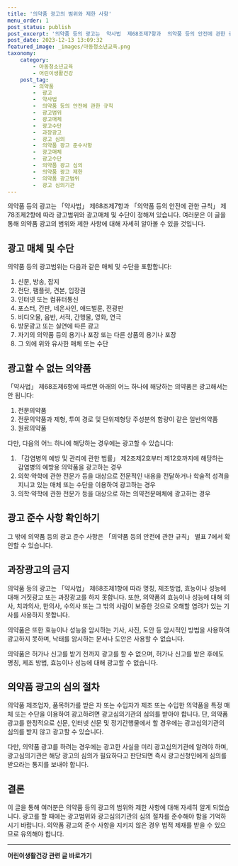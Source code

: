 ```yaml
---
title: '의약품 광고의 범위와 제한 사항'
menu_order: 1
post_status: publish
post_excerpt: '의약품 등의 광고는  약사법  제68조제7항과  의약품 등의 안전에 관한 규칙  제78조제2항에 따라 광고범위와 광고매체 및 수단이 정해져 있습니다. 여러분은 이 글을 통해 의약품 광고의 범위와 제한 사항에 대해 자세히 알아볼 수 있을 것입니다.'
post_date: 2023-12-13 13:09:32
featured_image: _images/아동청소년교육.png
taxonomy:
    category:
        - 아동청소년교육
        - 어린이생활건강
    post_tag:
        - 의약품
        -  광고
        -  약사법
        -  의약품 등의 안전에 관한 규칙
        -  광고범위
        -  광고매체
        -  광고수단
        -  과장광고
        -  광고 심의
        -  의약품 광고 준수사항
        -  광고매체
        -  광고수단
        -  의약품 광고 심의
        -  의약품 광고 제한
        -  의약품 광고범위
        -  광고 심의기관
---
```



의약품 등의 광고는 「약사법」 제68조제7항과 「의약품 등의 안전에 관한 규칙」 제78조제2항에 따라 광고범위와 광고매체 및 수단이 정해져 있습니다. 여러분은 이 글을 통해 의약품 광고의 범위와 제한 사항에 대해 자세히 알아볼 수 있을 것입니다.

## 광고 매체 및 수단

의약품 등의 광고범위는 다음과 같은 매체 및 수단을 포함합니다:

1. 신문, 방송, 잡지
2. 전단, 팸플릿, 견본, 입장권
3. 인터넷 또는 컴퓨터통신
4. 포스터, 간판, 네온사인, 애드벌룬, 전광판
5. 비디오물, 음반, 서적, 간행물, 영화, 연극
6. 방문광고 또는 실연에 따른 광고
7. 자기의 의약품 등의 용기나 포장 또는 다른 상품의 용기나 포장
8. 그 외에 위와 유사한 매체 또는 수단

## 광고할 수 없는 의약품

「약사법」 제68조제6항에 따르면 아래의 어느 하나에 해당하는 의약품은 광고해서는 안 됩니다:

1. 전문의약품
2. 전문의약품과 제형, 투여 경로 및 단위제형당 주성분의 함량이 같은 일반의약품
3. 원료의약품

다만, 다음의 어느 하나에 해당하는 경우에는 광고할 수 있습니다:

1. 「감염병의 예방 및 관리에 관한 법률」 제2조제2호부터 제12호까지에 해당하는 감염병의 예방용 의약품을 광고하는 경우
2. 의학·약학에 관한 전문가 등을 대상으로 전문적인 내용을 전달하거나 학술적 성격을 지니고 있는 매체 또는 수단을 이용하여 광고하는 경우
3. 의학·약학에 관한 전문가 등을 대상으로 하는 의약전문매체에 광고하는 경우

## 광고 준수 사항 확인하기

그 밖에 의약품 등의 광고 준수 사항은 「의약품 등의 안전에 관한 규칙」 별표 7에서 확인할 수 있습니다.

## 과장광고의 금지

의약품 등의 광고는 「약사법」 제68조제1항에 따라 명칭, 제조방법, 효능이나 성능에 대해 거짓광고 또는 과장광고를 하지 못합니다. 또한, 의약품의 효능이나 성능에 대해 의사, 치과의사, 한의사, 수의사 또는 그 밖의 사람이 보증한 것으로 오해할 염려가 있는 기사를 사용하지 못합니다.

의약품은 또한 효능이나 성능을 암시하는 기사, 사진, 도안 등 암시적인 방법을 사용하여 광고하지 못하며, 낙태를 암시하는 문서나 도안은 사용할 수 없습니다.

의약품은 허가나 신고를 받기 전까지 광고를 할 수 없으며, 허가나 신고를 받은 후에도 명칭, 제조 방법, 효능이나 성능에 대해 광고할 수 없습니다.

## 의약품 광고의 심의 절차

의약품 제조업자, 품목허가를 받은 자 또는 수입자가 제조 또는 수입한 의약품을 특정 매체 또는 수단을 이용하여 광고하려면 광고심의기관의 심의를 받아야 합니다. 단, 의약품 광고를 한정적으로 신문, 인터넷 신문 및 정기간행물에서 할 경우에는 광고심의기관의 심의를 받지 않고 광고할 수 있습니다.

다만, 의약품 광고를 하려는 경우에는 광고한 사실을 미리 광고심의기관에 알려야 하며, 광고심의기관은 해당 광고의 심의가 필요하다고 판단되면 즉시 광고신청인에게 심의를 받으라는 통지를 보내야 합니다.

## 결론

이 글을 통해 여러분은 의약품 등의 광고의 범위와 제한 사항에 대해 자세히 알게 되었습니다. 광고를 할 때에는 광고범위와 광고심의기관의 심의 절차를 준수해야 함을 기억하시기 바랍니다. 의약품 광고의 준수 사항을 지키지 않은 경우 법적 제재를 받을 수 있으므로 유의해야 합니다.
<!-- wp:separator -->
<hr class="wp-block-separator has-alpha-channel-opacity"/>
<!-- /wp:separator -->

<!-- wp:group {"backgroundColor":"base","layout":{"type":"constrained"}} -->
<div class="wp-block-group has-base-background-color has-background"><!-- wp:paragraph {"align":"center","fontSize":"medium"} -->
<p class="has-text-align-center has-large-font-size"><strong>어린이생활건강 관련 글 바로가기</strong></p>
<!-- /wp:paragraph -->


<!-- wp:latest-posts
{"categories":[{"id":30670,"count":19,"description":"","link":"https://uknowlaw.com/category/%ec%96%b4%eb%a6%b0%ec%9d%b4%ec%83%9d%ed%99%9c%ea%b1%b4%ea%b0%95/","name":"어린이생활건강","slug":"어린이생활건강","taxonomy":"category","parent":0,"meta":[],"_links":{"self":[{"href":"https://uknowlaw.com/wp-json/wp/v2/categories/30670"}],"collection":[{"href":"https://uknowlaw.com/wp-json/wp/v2/categories"}],"about":[{"href":"https://uknowlaw.com/wp-json/wp/v2/taxonomies/category"}],"wp:post_type":[{"href":"https://uknowlaw.com/wp-json/wp/v2/posts?categories=30670"}],"curies":[{"name":"wp","href":"https://api.w.org/{rel}","templated":true}]}}],"postsToShow":100,"excerptLength":28,"postLayout":"grid","columns":2,"featuredImageAlign":"left","featuredImageSizeSlug":"large","fontSize":"small"} /--></div>
<!-- /wp:group -->